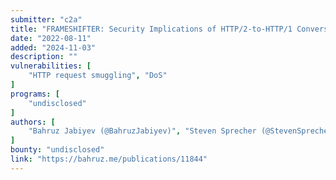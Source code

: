 ```yaml
---
submitter: "c2a"
title: "FRAMESHIFTER: Security Implications of HTTP/2-to-HTTP/1 Conversion Anomalies"
date: "2022-08-11"
added: "2024-11-03"
description: ""
vulnerabilities: [
    "HTTP request smuggling", "DoS"
]
programs: [
    "undisclosed"
]
authors: [
    "Bahruz Jabiyev (@BahruzJabiyev)", "Steven Sprecher (@StevenSprecher)", "Anthony Gavazzi", "Tommaso Innocenti (@innotommy)", "Kaan Onarlioglu", "Engin Kirda"
]
bounty: "undisclosed"
link: "https://bahruz.me/publications/11844"
---
```




